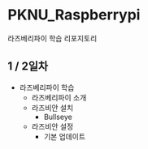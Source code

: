 # PKNU_Raspberrypi
라즈베리파이 학습 리포지토리

## 1 / 2일차
- 라즈베리파이 학습
	- 라즈베리파이 소개
	- 라즈비안 설치
		- Bullseye
	- 라즈비안 설정
		 - 기본 업데이트
